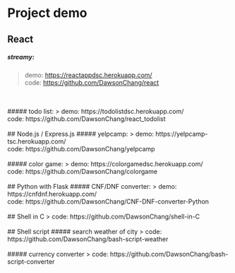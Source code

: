 # Project demo

## React
##### streamy:
> demo: https://reactappdsc.herokuapp.com/ <br>
code: https://github.com/DawsonChang/react
<br>
<br>
##### todo list:
> demo: https://todolistdsc.herokuapp.com/ <br>
code: https://github.com/DawsonChang/react_todolist
<br>
<br>
## Node.js / Express.js
##### yelpcamp:
> demo: https://yelpcamp-tsc.herokuapp.com/ <br>
code: https://github.com/DawsonChang/yelpcamp
<br>
<br>
##### color game:
> demo: https://colorgamedsc.herokuapp.com/ <br>
code: https://github.com/DawsonChang/colorgame
<br>
<br>
## Python with Flask
##### CNF/DNF converter:
> demo: https://cnfdnf.herokuapp.com/ <br>
code: https://github.com/DawsonChang/CNF-DNF-converter-Python
<br>
<br>
## Shell in C
> code: https://github.com/DawsonChang/shell-in-C
<br>
<br>
## Shell script
##### search weather of city
> code: https://github.com/DawsonChang/bash-script-weather
<br>
<br>
##### currency converter
> code: https://github.com/DawsonChang/bash-script-converter
